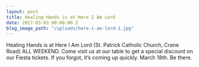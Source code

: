 ```yaml
---
layout: post
title: Healing Hands is at Here I Am Lord
date: 2017-03-03 00:00:00 Z
blog_image_path: "/uploads/here-i-am-lord-1.jpg"
---
```


Healing Hands is at Here I Am Lord (St. Patrick Catholic Church, Crane Road) ALL WEEKEND. Come visit us at our table to get a special discount on our Fiesta tickets. If you forgot, it’s coming up quickly. March 18th. Be there.